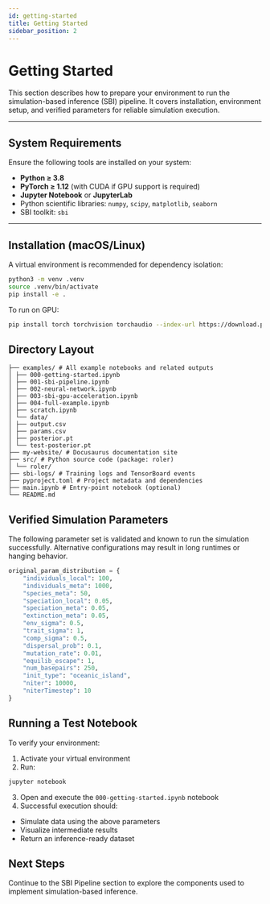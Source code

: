 ```yaml
---
id: getting-started
title: Getting Started
sidebar_position: 2
---
```


# Getting Started

This section describes how to prepare your environment to run the simulation-based inference (SBI) pipeline. It covers installation, environment setup, and verified parameters for reliable simulation execution.

---

## System Requirements

Ensure the following tools are installed on your system:

- **Python ≥ 3.8**
- **PyTorch ≥ 1.12** (with CUDA if GPU support is required)
- **Jupyter Notebook** or **JupyterLab**
- Python scientific libraries: `numpy`, `scipy`, `matplotlib`, `seaborn`
- SBI toolkit: `sbi`

---

## Installation (macOS/Linux)

A virtual environment is recommended for dependency isolation:

```bash
python3 -m venv .venv
source .venv/bin/activate
pip install -e .
```

To run on GPU:

```bash
pip install torch torchvision torchaudio --index-url https://download.pytorch.org/whl/cu118
```

## Directory Layout

```
├── examples/ # All example notebooks and related outputs
│ ├── 000-getting-started.ipynb
│ ├── 001-sbi-pipeline.ipynb
│ ├── 002-neural-network.ipynb
│ ├── 003-sbi-gpu-acceleration.ipynb
│ ├── 004-full-example.ipynb
│ ├── scratch.ipynb
│ └── data/
│ ├── output.csv
│ ├── params.csv
│ ├── posterior.pt
│ └── test-posterior.pt
├── my-website/ # Docusaurus documentation site
├── src/ # Python source code (package: roler)
│ └── roler/
├── sbi-logs/ # Training logs and TensorBoard events
├── pyproject.toml # Project metadata and dependencies
├── main.ipynb # Entry-point notebook (optional)
└── README.md
```

## Verified Simulation Parameters

The following parameter set is validated and known to run the simulation successfully. Alternative configurations may result in long runtimes or hanging behavior.

```python
original_param_distribution = {
    "individuals_local": 100,
    "individuals_meta": 1000,
    "species_meta": 50,
    "speciation_local": 0.05,
    "speciation_meta": 0.05,
    "extinction_meta": 0.05,
    "env_sigma": 0.5,
    "trait_sigma": 1,
    "comp_sigma": 0.5,
    "dispersal_prob": 0.1,
    "mutation_rate": 0.01,
    "equilib_escape": 1,
    "num_basepairs": 250,
    "init_type": "oceanic_island",
    "niter": 10000,
    "niterTimestep": 10
}
```

## Running a Test Notebook

To verify your environment:

1. Activate your virtual environment
2. Run:

```bash
jupyter notebook
```
3. Open and execute the ```000-getting-started.ipynb``` notebook
4. Successful execution should:
* Simulate data using the above parameters
* Visualize intermediate results
* Return an inference-ready dataset

## Next Steps

Continue to the SBI Pipeline section to explore the components used to implement simulation-based inference.
